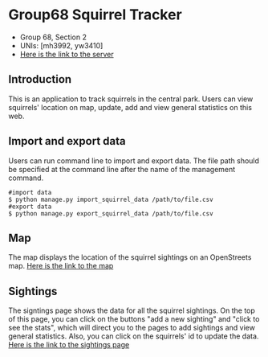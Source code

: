 # Group68 Squirrel Tracker
- Group 68, Section 2 
- UNIs: [mh3992, yw3410] 
- [Here is the link to the server](https://tools-255500.appspot.com/sightings/)
## Introduction 
This is an application to track squirrels in the central park. Users can view squirrels' location on map, update, add and view general statistics on this web. 
## Import and export data 
Users can run command line to import and export data. The file path should be specified at the command line after the name of the management command. 

    #import data  
    $ python manage.py import_squirrel_data /path/to/file.csv  
    #export data  
    $ python manage.py export_squirrel_data /path/to/file.csv   
    
## Map 
The map displays the location of the squirrel sightings on an OpenStreets map. 
[Here is the link to the map](https://tools-255500.appspot.com/map/)
## Sightings 
The signtings page shows the data for all the squirrel sightings. On the top of this page, you can click on the buttons "add a new sighting" and "click to see the stats", which will direct you to the pages to add sightings and view general statistics. Also, you can click on the squirrels' id to update the data.
[Here is the link to the sightings page](https://tools-255500.appspot.com/sightings/) 
